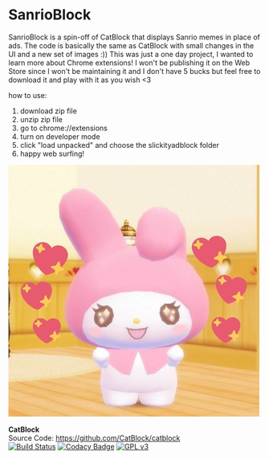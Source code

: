 
SanrioBlock
========
SanrioBlock is a spin-off of CatBlock that displays Sanrio memes in place of ads. The code is basically the same as CatBlock with small changes in the UI and a new set of images :)) This was just a one day project, I wanted to learn more about Chrome extensions! I won't be publishing it on the Web Store since I won't be maintaining it and I don't have 5 bucks but feel free to download it and play with it as you wish <3

how to use:
1. download zip file
2. unzip zip file
3. go to chrome://extensions
4. turn on developer mode
5. click "load unpacked" and choose the slickityadblock folder
6. happy web surfing!

![alt text](readmeimg.jpg)

**CatBlock**\
Source Code: https://github.com/CatBlock/catblock \
[![Build Status](https://travis-ci.org/CatBlock/catblock.svg?branch=master)](https://travis-ci.org/CatBlock/catblock)
[![Codacy Badge](https://api.codacy.com/project/badge/Grade/cc8d000f77bb427caa8b0293d9b5d225)](https://www.codacy.com/app/tomastaro/catblock?utm_source=github.com&amp;utm_medium=referral&amp;utm_content=CatBlock/catblock&amp;utm_campaign=Badge_Grade)
[![GPL v3](https://img.shields.io/badge/License-GPLv3-blue.svg)](https://github.com/CatBlock/catblock/blob/master/LICENSE.txt)
